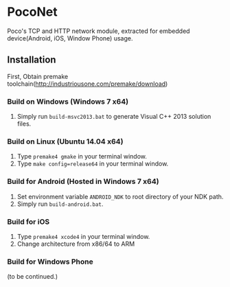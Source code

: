PocoNet
=======

Poco's TCP and HTTP network module, extracted for embedded device(Android, iOS, Window Phone) usage.


## Installation

First, Obtain premake toolchain(http://industriousone.com/premake/download)

### Build on Windows (Windows 7 x64)

1. Simply run `build-msvc2013.bat` to generate Visual C++ 2013 solution files.

### Build on Linux (Ubuntu 14.04 x64)

1. Type `premake4 gmake` in your terminal window.
2. Type `make config=release64` in your terminal window.

### Build for Android (Hosted in Windows 7 x64)

1. Set environment variable `ANDROID_NDK` to root directory of your NDK path.
2. Simply run `build-android.bat`.

### Build for iOS

1. Type `premake4 xcode4` in your terminal window.
2. Change architecture from x86/64 to ARM

### Build for Windows Phone

(to be continued.)
